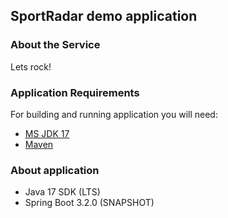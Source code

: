 ## SportRadar demo application

### About the Service
Lets rock!

### Application Requirements
For building and running application you will need: 
- [MS JDK 17](https://learn.microsoft.com/en-us/java/openjdk/download#openjdk-17)
- [Maven](https://maven.apache.org/guides/index.html)

### About application
- Java 17 SDK (LTS)
- Spring Boot 3.2.0 (SNAPSHOT)